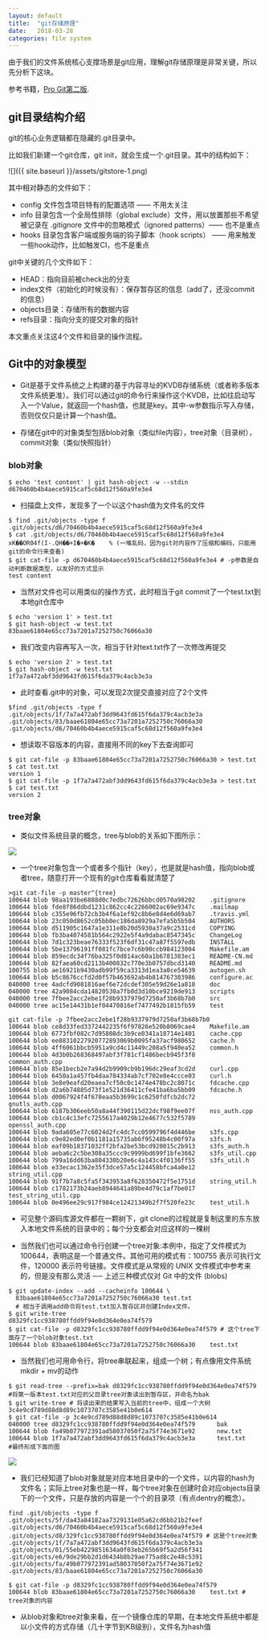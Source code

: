 ```yaml
---
layout: default
title:  "git存储原理"
date:   2018-03-28
categories: file system
---
```


由于我们的文件系统核心支撑场景是git应用，理解git存储原理是非常关键，所以先分析下这块。

参考书籍，[Pro Git第二版](https://git-scm.com/book/zh/v2/Git-%E5%86%85%E9%83%A8%E5%8E%9F%E7%90%86-%E5%BA%95%E5%B1%82%E5%91%BD%E4%BB%A4%E5%92%8C%E9%AB%98%E5%B1%82%E5%91%BD%E4%BB%A4).

## git目录结构介绍

git的核心业务逻辑都在隐藏的.git目录中。

比如我们新建一个git仓库，git init，就会生成一个.git目录。其中的结构如下：

![]({{ site.baseurl }}/assets/gitstore-1.png)

其中相对静态的文件如下：

- config 文件包含项目特有的配置选项 —— 不用太关注
- info 目录包含一个全局性排除（global exclude）文件，用以放置那些不希望被记录在 .gitignore 文件中的忽略模式（ignored patterns）—— 也不是重点
- hooks 目录包含客户端或服务端的钩子脚本（hook scripts） —— 用来触发一些hook动作，比如触发CI，也不是重点

git中关键的几个文件如下：

- HEAD：指向目前被check出的分支
- index文件（初始化的时候没有）：保存暂存区的信息（add了，还没commit的信息）
- objects目录：存储所有的数据内容
- refs目录：指向分支的提交对象的指针

本文重点关注这4个文件和目录的操作流程。

## Git中的对象模型

- Git是基于文件系统之上构建的基于内容寻址的KVDB存储系统（或者称多版本文件系统更准）。我们可以通过git的命令行来操作这个KVDB，比如往启动写入一个Value，就返回一个hash值，也就是key。其中-w参数指示写入存储，否则仅仅只是计算一个hash值。

- 存储在git中的对象类型包括blob对象（类似file内容），tree对象（目录树），commit对象（类似快照指针）

### blob对象
```
$ echo 'test content' | git hash-object -w --stdin
d670460b4b4aece5915caf5c68d12f560a9fe3e4
```
- 扫描盘上文件，发现多了一个以这个hash值为文件名的文件

```
$ find .git/objects -type f
.git/objects/d6/70460b4b4aece5915caf5c68d12f560a9fe3e4
$ cat .git/objects/d6/70460b4b4aece5915caf5c68d12f560a9fe3e4
xK��OR04f(I-.QH��+I�+�K�	% (一堆乱码，因为git对内容作了压缩和编码，只能用git的命令行来查看)
$ git cat-file -p d670460b4b4aece5915caf5c68d12f560a9fe3e4 # -p参数是自动判断数据类型，以友好的方式显示
test content
```

- 当然对文件也可以用类似的操作方式，此时相当于git commit了一个test.txt到本地git仓库中

```
$ echo 'version 1' > test.txt
$ git hash-object -w test.txt
83baae61804e65cc73a7201a7252750c76066a30
```

- 我们改变内容再写入一次，相当于针对text.txt作了一次修改再提交

```
$ echo 'version 2' > test.txt
$ git hash-object -w test.txt
1f7a7a472abf3dd9643fd615f6da379c4acb3e3a
```

- 此时查看.git中的对象，可以发现2次提交直接对应了2个文件

```
$find .git/objects -type f
.git/objects/1f/7a7a472abf3dd9643fd615f6da379c4acb3e3a
.git/objects/83/baae61804e65cc73a7201a7252750c76066a30
.git/objects/d6/70460b4b4aece5915caf5c68d12f560a9fe3e4
```

- 想读取不容版本的内容，直接用不同的key下去查询即可

```
$ git cat-file -p 83baae61804e65cc73a7201a7252750c76066a30 > test.txt
$ cat test.txt
version 1
$ git cat-file -p 1f7a7a472abf3dd9643fd615f6da379c4acb3e3a > test.txt
$ cat test.txt
version 2
```

### tree对象

- 类似文件系统目录的概念，tree与blob的关系如下图所示：

![](https://git-scm.com/book/en/v2/images/data-model-1.png)

- 一个tree对象包含一个或者多个指针（key），也是就是hash值，指向blob或者tree，随意打开一个现有的git仓库看看就清楚了

```
>git cat-file -p master^{tree}
100644 blob 98aa193be6888d0c7edbc72626bbcd0570a98202	.gitignore
100644 blob fde8f86ddbd1231c862cc4c2266002ac69e9347c	.mailmap
100644 blob c355e96fb72cb3b4f6a1ef92c8b6e8d4e6d69ab7	.travis.yml
100644 blob 23c050d8652c05bb0ec186da8929a7efa5b5b504	AUTHORS
100644 blob d511905c1647a1e311e8b20d5930a37a9c2531cd	COPYING
100644 blob fb3ba4074581b564c2922e5f4a9dabac8547345c	ChangeLog
100644 blob 7d1c323beae76333f523f6df31c47a87f5597edb	INSTALL
100644 blob 5be13796191ff081fc7bce7c6b90ccb984123004	Makefile.am
100644 blob 859ecdc34f76ba325f0d814ac60a1b6781383ec1	README-CN.md
100644 blob 82faea60cd2113b400832c770e3b0757dbcd3140	README.md
100755 blob ae16921b9430adb99f59ca3313d1ea3a0ce54639	autogen.sh
100644 blob b5c8676ccfd2d0f57b463692ab4b814767303986	configure.ac
040000 tree 4adcfd9081816aef6e72dcdef305e59d26e1a818	doc
040000 tree 42a9084cda14820530a7fb0d3d10bce9219de913	scripts
040000 tree 7fbee2acc2ebe1f28b9337979d7250af3b68b7b0	src
040000 tree ac15e14431b1ef04470816ef7477492b1815fb59	test

git cat-file -p 7fbee2acc2ebe1f28b9337979d7250af3b68b7b0
100644 blob ce8d33fed3372442235f6f97826e520b8069cae4	Makefile.am
100644 blob 6773fbf082c7d95808dc3b9ce0341a18714e1401	cache.cpp
100644 blob ee88310227920772893069b0095fa37acf980652	cache.h
100644 blob 4ff6061bbcb5951a9cd4c11449c208a5f940ea52	common.h
100644 blob 4d3b0b268368497abf3f781cf1486becb945f3f8	common_auth.cpp
100644 blob 85e1becb2e7a94d2b9909cb9b196dc29eaf3cd2d	curl.cpp
100644 blob 6450a1a457fb4daa784334ab7cf702e8e4ccce03	curl.h
100644 blob 3e8e9eafd20eaea7cf50c0c1474e478bc2c8071c	fdcache.cpp
100644 blob d2a6b74885d73f1e521d36411cfe41ba6ba5bb09	fdcache.h
100644 blob d0067924f4f678eaa5b3699c1c6250fdfcb2dc72	gnutls_auth.cpp
100644 blob 6187b306eeb50a8a44f390115d22dcf98f9ee07f	nss_auth.cpp
100644 blob cb1c4c13efc7255617a4029b12e4677c532f5789	openssl_auth.cpp
100644 blob 9ada605e77c6024d2fc4dc7cc0599796f4d446be	s3fs.cpp
100644 blob c9e82ed0ef0b1181a15735ab6f95248b4c00f97a	s3fs.h
100644 blob eaf09b18371032ff2bfa2be53bcd920015c2b913	s3fs_auth.h
100644 blob aeba6c2c5be308a35ccc9c9999bd699f1bfe3662	s3fs_util.cpp
100644 blob 799a16dd63ba804330b20e6c4a143c4f0136ff55	s3fs_util.h
100644 blob e33ecac1362e35f3dce57a5c124458bfca4a0e12	string_util.cpp
100644 blob 91f7b7a8c5fa5f343953a8f628350472f5e1751d	string_util.h
100644 blob c1782173b24aeb8944641a89be4d79c1af7be017	test_string_util.cpp
100644 blob 0e496ee29c917f984ce12421349b2f7f520fe23c	test_util.h
```

- 可见整个源码库源文件都在一颗树下，git clone的过程就是复制这里的东东放入本地文件系统的目录中的；每个分支都会对应这样的一棵树

- 当然我们也可以通过命令行创建一个tree对象:本例中，指定了文件模式为 100644，表明这是一个普通文件。其他可用的模式有：100755 表示可执行文件，120000 表示符号链接。文件模式是从常规的 UNIX 文件模式中参考来的，但是没有那么灵活 ── 上述三种模式仅对 Git 中的文件 (blobs)

```
$ git update-index --add --cacheinfo 100644 \
  83baae61804e65cc73a7201a7252750c76066a30 test.txt
  # 相当于调用add命令将test.txt加入暂存区并创建Index文件。
$ git write-tree
d8329fc1cc938780ffdd9f94e0d364e0ea74f579
$ git cat-file -p d8329fc1cc938780ffdd9f94e0d364e0ea74f579 # 这个tree下面存了一个blob对象test.txt 
100644 blob 83baae61804e65cc73a7201a7252750c76066a30	test.txt
```

- 当然我们也可用命令行，将tree串联起来，组成一个树；有点像用文件系统mkdir + mv的动作

```
$ git read-tree --prefix=bak d8329fc1cc938780ffdd9f94e0d364e0ea74f579 #将第一版本test.txt对应的父目录tree对象读出到暂存区，并命名为bak
$ git write-tree # 将读出来的结果写入当前的tree中，组成一个大树
3c4e9cd789d88d8d89c1073707c3585e41b0e614
$ git cat-file -p 3c4e9cd789d88d8d89c1073707c3585e41b0e614
040000 tree d8329fc1cc938780ffdd9f94e0d364e0ea74f579      bak
100644 blob fa49b077972391ad58037050f2a75f74e3671e92      new.txt
100644 blob 1f7a7a472abf3dd9643fd615f6da379c4acb3e3a      test.txt
#最终形成下面的图
```
![](http://git-scm.com/figures/18333fig0902-tn.png)

- 我们已经知道了blob对象就是对应本地目录中的一个文件，以内容的hash为文件名；实际上tree对象也是一样，每个tree对象在创建时会对应objects目录下的一个文件，只是存放的内容是一个个的目录项（有点dentry的概念）。

```
find .git/objects -type f
.git/objects/5f/da43a84182aa7329131e05a62cd6bb21b2feef
.git/objects/d6/70460b4b4aece5915caf5c68d12f560a9fe3e4
.git/objects/d8/329fc1cc938780ffdd9f94e0d364e0ea74f579 # 这是个tree对象
.git/objects/1f/7a7a472abf3dd9643fd615f6da379c4acb3e3a
.git/objects/01/55eb4229851634a0f03eb265b69f5a2d56f341
.git/objects/e6/9de29bb2d1d6434b8b29ae775ad8c2e48c5391
.git/objects/fa/49b077972391ad58037050f2a75f74e3671e92
.git/objects/83/baae61804e65cc73a7201a7252750c76066a30

$ git cat-file -p d8329fc1cc938780ffdd9f94e0d364e0ea74f579
100644 blob 83baae61804e65cc73a7201a7252750c76066a30	test.txt # tree对象的内容
```

- 从blob对象和tree对象来看，在一个镜像仓库的早期，在本地文件系统中都是以小文件的方式存储（几十字节到KB级别），文件名为hash值

